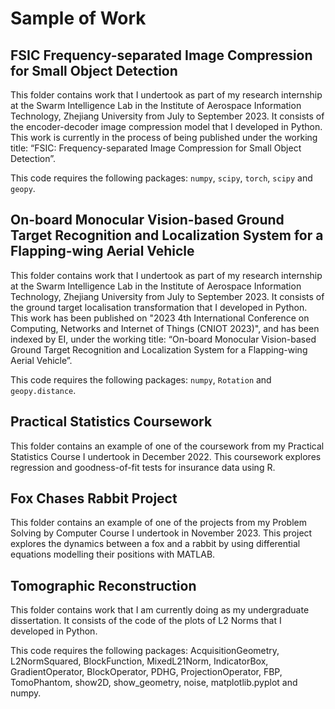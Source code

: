 # Sample of Work

## FSIC Frequency-separated Image Compression for Small Object Detection
This folder contains work that I undertook as part of my research internship at the Swarm Intelligence Lab in the Institute of Aerospace Information Technology, Zhejiang University from July to September 2023. It consists of the encoder-decoder image compression model that I developed in Python. This work is currently in the process of being published under the working title: “FSIC: Frequency-separated Image Compression for Small Object Detection”.

This code requires the following packages: ``numpy``, ``scipy``, ``torch``, ``scipy`` and ``geopy``. 

## On-board Monocular Vision-based Ground Target Recognition and Localization System for a Flapping-wing Aerial Vehicle
This folder contains work that I undertook as part of my research internship at the Swarm Intelligence Lab in the Institute of Aerospace Information Technology, Zhejiang University from July to September 2023. It consists of the ground target localisation transformation that I developed in Python. This work has been published on "2023 4th International Conference on Computing, Networks and Internet of Things (CNIOT 2023)", and has been indexed by EI, under the working title: “On-board Monocular Vision-based Ground Target Recognition and Localization System for a Flapping-wing Aerial Vehicle”.

This code requires the following packages: ``numpy``, ``Rotation`` and ``geopy.distance``.

## Practical Statistics Coursework
This folder contains an example of one of the coursework from my Practical Statistics Course I undertook in December 2022. This coursework explores regression and goodness-of-fit tests for insurance data using R.

## Fox Chases Rabbit Project
This folder contains an example of one of the projects from my Problem Solving by Computer Course I undertook in November 2023. This project explores the dynamics between a fox and a rabbit by using differential equations modelling their positions with MATLAB.

## Tomographic Reconstruction
This folder contains work that I am currently doing as my undergraduate dissertation. It consists of the code of the plots of L2 Norms that I developed in Python.

This code requires the following packages: AcquisitionGeometry, L2NormSquared, BlockFunction, MixedL21Norm, IndicatorBox, GradientOperator, BlockOperator, PDHG, ProjectionOperator, FBP, TomoPhantom, show2D, show_geometry, noise, matplotlib.pyplot and numpy.
